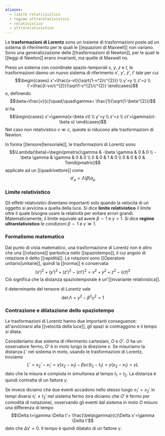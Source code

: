 ```yaml
---
aliases:
  - limite relativisitico
  - regime ultrarelativistico
  - relativistico
  - ultrarelativistico
---
```

Le **trasformazioni di Lorentz** sono un insieme di trasformazioni poste ad un sistema di riferimento per le quali le [[equazioni di Maxwell]] non variano. Sono una generalizzazione delle [[trasformazioni di Newton]], per le quali le [[leggi di Newton]] erano invarianti, ma quelle di Maxwell no.

Preso un sistema con coordinate spazio-temporali $x$, $y$, $z$ e $t$, le trasformazioni danno un nuovo sistema di riferimento $x'$, $y'$, $z'$, $t'$ tale per cui
$$\begin{cases}
x'=\frac{x-vt}{\sqrt{1-v^2/c^{2}}} \\
y'=y \\
z'=z \\
t'=\frac{t-vx/c^{2}}{\sqrt1-v^{2}/c^{2}}
\end{cases}$$
o, definendo
$$\beta=\frac{v}{c}\quad;\quad\gamma= \frac{1}{\sqrt{1-\beta^{2}}}$$
si ha
$$\begin{cases}
x'=\gamma(x-\beta ct) \\
y'=y \\
z'=z \\
ct'=\gamma(ct-\beta x)
\end{cases}$$
Nel caso non relativistico $v\ll c$, queste si riducono alle trasformazioni di Newton.

In forma [[tensore|tensoriale]], le trasformazioni di Lorentz sono
$$\Lambda(\beta)=\begin{pmatrix}\gamma & -\beta \gamma & 0 & 0 \\ -\beta \gamma & \gamma & 0 & 0 \\ 0 & 0 & 1 & 0 \\ 0 & 0 & 0 & 1\end{pmatrix}$$
applicate ad un [[quadrivettore]] come
$$a'_{\mu}=\Lambda(\beta)a_{\mu}$$
### Limite relativistico
Gli effetti relativistici diventano importanti solo quando la velocità di un oggetto si avvicina a quella della luce. Si dice **limite relativistico** il limite oltre il quale bisogna usare la relatività per evitare errori grandi. Matematicamente, il limite equivale ad avere $\beta\sim1$ e $\gamma>1$. Si dice **regime ultrarelativistico** le condizioni $\beta\sim1$ e $\gamma\gg1$.
### Formalismo matematico
Dal punto di vista matematico, una trasformazione di Lorentz non è altro che una [[rotazione]] iperbolica nello [[spaziotempo]], il cui angolo di rotazione è detto [[rapidità]]. Le rotazioni sono [[Operatore unitario|unitarie]], quindi la [[norma]] è conservata:
$$(x')^{2}+(y')^{2}+(z')^{2}-(ct')^{2}=x^{2}+y^{2}+z^{2}-(ct)^{2}$$
Ciò significa che la distanza spaziotemporale è un'[[invariante relativistica]].

Il determinante del tensore di Lorentz vale
$$\det\Lambda=\gamma^{2}-\beta^{2}\gamma^{2}=1$$
### Contrazione e dilatazione dello spaziotempo
Le trasformazioni di Lorentz hanno due importanti conseguenze: all'avvicinarsi alla [[velocità della luce]], gli spazi si contraggono e il tempo si dilata.

Consideriamo due sistema di riferimento cartesiani, $O$ e $O'$. $O$ ha un osservatore fermo, $O'$ è in moto lungo la direzione $x$. Se misuriamo la distanza $L'$ nel sistema in moto, usando le trasformazioni di Lorentz, troviamo
$$L'=x_{2}'-x_{1}'=\gamma(x_{2}-x_{1})-\beta\gamma c(t_{2}-t_{1})=\gamma(x_{2}-x_{1})=\gamma L$$
dato che la misura è compiuta in simultanea al tempo $t_{1}=t_{2}$. La distanza è quindi contratta di un fattore $\gamma$.

Se invece diciamo che due eventi accadono nello stesso luogo $x_{1}'=x_{2}'$ in tempi diversi $t_{1}'\neq t_{2}'$ nel sistema fermo (ora diciamo che $O'$ è fermo per comodità di notazione), osservando gli eventi dal sistema in moto $O$ misuro una differenza di tempo
$$\Delta t=\gamma \Delta t'+ \frac{\beta\gamma}{c}\Delta x'=\gamma \Delta t'$$
dato che $\Delta x'=0$. Il tempo è quindi dilatato di un fattore $\gamma$.